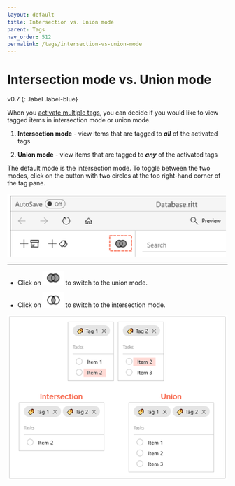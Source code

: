```yaml
---
layout: default
title: Intersection vs. Union mode
parent: Tags
nav_order: 512
permalink: /tags/intersection-vs-union-mode
---
```


# Intersection mode vs. Union mode
v0.7
{: .label .label-blue}

When you [activate multiple tags](/tags/activating-tags#activating-multiple-tags), you can decide if you would like to view tagged items in intersection mode or union mode.

1. **Intersection mode** - view items that are tagged to ***all*** of the activated tags

2. **Union mode** - view items that are tagged to ***any*** of the activated tags

The default mode is the intersection mode. To toggle between the two modes, click on the button with two circles at the top right-hand corner of the tag pane.<br/><br/><img src="../img/Toggle-Intersection-Union.png" alt="Toggle intersection union mode" width="500"/><br/>

---

- Click on<img src="../img/Button-Union.png" alt="Union Button" width="50" style="padding: 0px 3px 0px 3px"/>to switch to the union mode.

- Click on<img src="../img/Button-Intersection.png" alt="Intersection Button" width="50" style="padding: 0px 3px 0px 3px"/>to switch to the intersection mode.

![Intersection vs Union](../img/Intersection-vs-Union.png)
